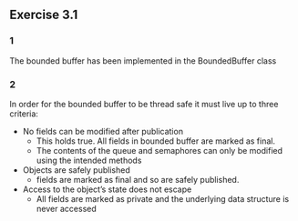 ## Exercise 3.1
### 1
The bounded buffer has been implemented in the BoundedBuffer class

### 2

In order for the bounded buffer to be thread safe it must live up to three criteria:
- No fields can be modified after publication
  - This holds true. All fields in bounded buffer are marked as final.
  - The contents of the queue and semaphores can only be modified using the intended methods
- Objects are safely published
  - fields are marked as final and so are safely published.
- Access to the object’s state does not escape
  - All fields are marked as private and the underlying data structure is never accessed